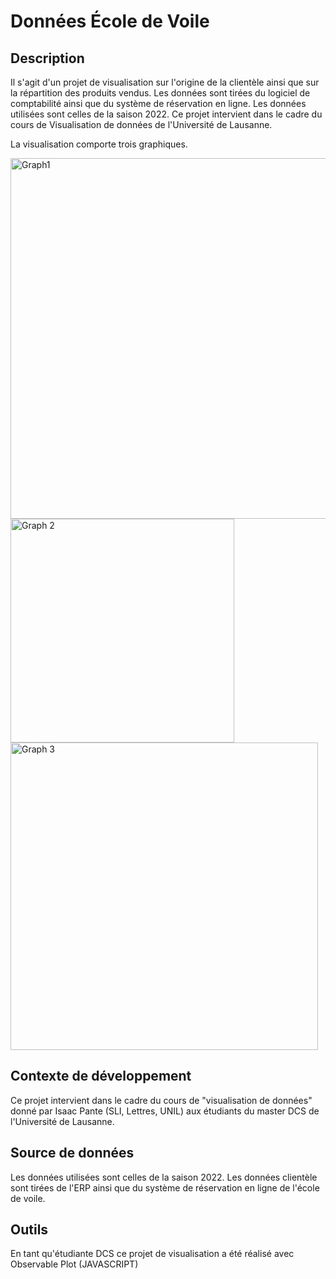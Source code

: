 
# Données École de Voile 


## Description
Il s'agit d'un projet de visualisation sur l'origine de la clientèle ainsi que sur la répartition des produits vendus. Les données sont tirées du logiciel de comptabilité ainsi que du système de réservation en ligne. Les données utilisées sont celles de la saison 2022. Ce projet intervient dans le cadre du cours de Visualisation de données de l'Université de Lausanne.

La visualisation comporte trois graphiques.

<img width="577" alt="Graph1" src="https://github.com/Jiju97/Donn-es_Ecoledevoile/assets/136253358/1dd5b498-7887-4669-895b-6cf0e9421af3">



<img width="358" alt="Graph 2" src="https://github.com/Jiju97/Donn-es_Ecoledevoile/assets/136253358/f787e345-cda5-4d7b-a899-42c6b492ea73">


<img width="492" alt="Graph 3" src="https://github.com/Jiju97/Donn-es_Ecoledevoile/assets/136253358/74268594-d30d-4d00-9041-912a1485ed6d">






## Contexte de développement

Ce projet intervient dans le cadre du cours de "visualisation de données" donné par Isaac Pante (SLI, Lettres, UNIL) aux étudiants du master DCS de l'Université de Lausanne.
## Source de données
Les données utilisées sont celles de la saison 2022. Les données clientèle sont tirées de l'ERP ainsi que du système de réservation en ligne de l'école de voile.
## Outils
En tant qu'étudiante DCS ce projet de visualisation a été réalisé avec Observable Plot (JAVASCRIPT)